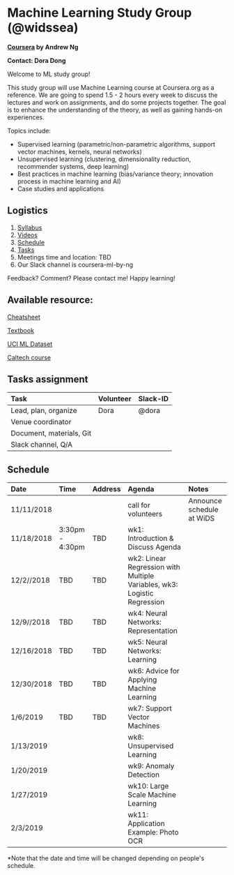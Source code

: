 # Machine Learning Study Group (@widssea)

**[Coursera](https://www.coursera.org/learn/machine-learning) by Andrew Ng**

**Contact: Dora Dong**

Welcome to ML study group! 

This study group will use Machine Learning course at Coursera.org as a reference. We are going to spend 1.5 - 2 hours every week to discuss the lectures and work on assignments, and do some projects together. The goal is to enhance the understanding of the theory, as well as gaining hands-on experiences. 

Topics include: 
  - Supervised learning (parametric/non-parametric algorithms, support vector machines, kernels, neural networks)
  - Unsupervised learning (clustering, dimensionality reduction, recommender systems, deep learning)
  - Best practices in machine learning (bias/variance theory; innovation process in machine learning and AI)
  - Case studies and applications

## Logistics

1. [Syllabus](https://www.coursera.org/learn/machine-learning#syllabus)
2. [Videos](https://www.coursera.org/learn/machine-learning)
3. [Schedule](#schedule)
4. [Tasks](#tasks)
5. Meetings time and location: TBD
6. Our Slack channel is coursera-ml-by-ng

Feedback? Comment? Please contact me!
Happy learning! 


## Available resource:

[Cheatsheet](https://stanford.edu/~shervine/teaching/cs-229/cheatsheet-supervised-learning)

[Textbook](https://web.stanford.edu/~hastie/Papers/ESLII.pdf)

[UCI ML Dataset](http://archive.ics.uci.edu/ml/index.php)

[Caltech course](https://work.caltech.edu/telecourse.html)


## Tasks assignment

| Task | Volunteer | Slack-ID | 
|:---|:---|:---|
|Lead, plan, organize | Dora | @dora |
|Venue coordinator | | |
|Document, materials, Git | | |
|Slack channel, Q/A | | |

## Schedule

| Date | Time | Address | Agenda | Notes | 
|:---|:---|:---|:---|:---|
| 11/11/2018| | |call for volunteers | Announce schedule at WiDS | 
| 11/18/2018| 3:30pm - 4:30pm | TBD | wk1: Introduction & Discuss Agenda |  | 
| 12/2//2018| TBD | TBD | wk2: Linear Regression with Multiple Variables, wk3: Logistic Regression |  | 
| 12/9//2018| TBD | TBD | wk4: Neural Networks: Representation |  | 
| 12/16/2018| TBD | TBD | wk5: Neural Networks: Learning |  | 
| 12/30/2018| TBD | TBD | wk6: Advice for Applying Machine Learning |  | 
| 1/6/2019 | TBD | TBD | wk7: Support Vector Machines |  | 
| 1/13/2019 | | | wk8: Unsupervised Learning | |
| 1/20/2019 | | | wk9: Anomaly Detection | |
| 1/27/2019 | | | wk10: Large Scale Machine Learning | |
| 2/3/2019 | | | wk11: Application Example: Photo OCR | |

*Note that the date and time will be changed depending on people's schedule.



